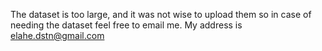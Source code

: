 The dataset is too large, and it was not wise to upload them so in case of needing the dataset feel free to email me. My
address is <elahe.dstn@gmail.com>